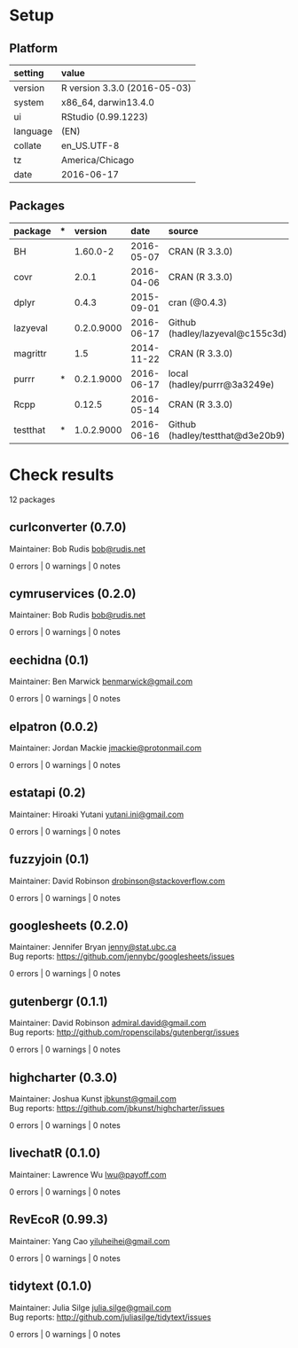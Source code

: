 # Setup

## Platform

|setting  |value                        |
|:--------|:----------------------------|
|version  |R version 3.3.0 (2016-05-03) |
|system   |x86_64, darwin13.4.0         |
|ui       |RStudio (0.99.1223)          |
|language |(EN)                         |
|collate  |en_US.UTF-8                  |
|tz       |America/Chicago              |
|date     |2016-06-17                   |

## Packages

|package  |*  |version    |date       |source                           |
|:--------|:--|:----------|:----------|:--------------------------------|
|BH       |   |1.60.0-2   |2016-05-07 |CRAN (R 3.3.0)                   |
|covr     |   |2.0.1      |2016-04-06 |CRAN (R 3.3.0)                   |
|dplyr    |   |0.4.3      |2015-09-01 |cran (@0.4.3)                    |
|lazyeval |   |0.2.0.9000 |2016-06-17 |Github (hadley/lazyeval@c155c3d) |
|magrittr |   |1.5        |2014-11-22 |CRAN (R 3.3.0)                   |
|purrr    |*  |0.2.1.9000 |2016-06-17 |local (hadley/purrr@3a3249e)     |
|Rcpp     |   |0.12.5     |2016-05-14 |CRAN (R 3.3.0)                   |
|testthat |*  |1.0.2.9000 |2016-06-16 |Github (hadley/testthat@d3e20b9) |

# Check results
12 packages

## curlconverter (0.7.0)
Maintainer: Bob Rudis <bob@rudis.net>

0 errors | 0 warnings | 0 notes

## cymruservices (0.2.0)
Maintainer: Bob Rudis <bob@rudis.net>

0 errors | 0 warnings | 0 notes

## eechidna (0.1)
Maintainer: Ben Marwick <benmarwick@gmail.com>

0 errors | 0 warnings | 0 notes

## elpatron (0.0.2)
Maintainer: Jordan Mackie <jmackie@protonmail.com>

0 errors | 0 warnings | 0 notes

## estatapi (0.2)
Maintainer: Hiroaki Yutani <yutani.ini@gmail.com>

0 errors | 0 warnings | 0 notes

## fuzzyjoin (0.1)
Maintainer: David Robinson <drobinson@stackoverflow.com>

0 errors | 0 warnings | 0 notes

## googlesheets (0.2.0)
Maintainer: Jennifer Bryan <jenny@stat.ubc.ca>  
Bug reports: https://github.com/jennybc/googlesheets/issues

0 errors | 0 warnings | 0 notes

## gutenbergr (0.1.1)
Maintainer: David Robinson <admiral.david@gmail.com>  
Bug reports: http://github.com/ropenscilabs/gutenbergr/issues

0 errors | 0 warnings | 0 notes

## highcharter (0.3.0)
Maintainer: Joshua Kunst <jbkunst@gmail.com>  
Bug reports: https://github.com/jbkunst/highcharter/issues

0 errors | 0 warnings | 0 notes

## livechatR (0.1.0)
Maintainer: Lawrence Wu <lwu@payoff.com>

0 errors | 0 warnings | 0 notes

## RevEcoR (0.99.3)
Maintainer: Yang Cao <yiluheihei@gmail.com>

0 errors | 0 warnings | 0 notes

## tidytext (0.1.0)
Maintainer: Julia Silge <julia.silge@gmail.com>  
Bug reports: http://github.com/juliasilge/tidytext/issues

0 errors | 0 warnings | 0 notes

